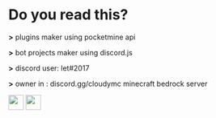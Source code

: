 # Do you read this?

**>** plugins maker using pocketmine api

**>** bot projects maker using discord.js

**>** discord user: let#2017

**>** owner in : discord.gg/cloudymc minecraft bedrock server

<div id="header" align="left">
  <img src="https://upload.wikimedia.org/wikipedia/commons/thumb/9/99/Unofficial_JavaScript_logo_2.svg/512px-Unofficial_JavaScript_logo_2.svg.png?20141107110902" width="30"/>
  <img src="https://www.iconsdb.com/icons/preview/black/logo-php-xxl.png" width="30"/>
</div>
